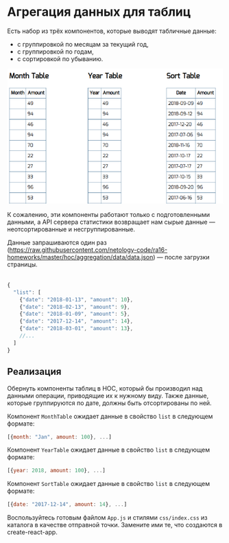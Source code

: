 # Агрегация данных для таблиц

Есть набор из трёх компонентов, которые выводят табличные данные:

- с группировкой по месяцам за текущий год,
- с группировкой по годам,
- с сортировкой по убыванию.

![Aggregation](./src/assets/aggregation.png)

К сожалению, эти компоненты работают только с подготовленными данными, а API сервера статистики возвращает нам сырые данные — неотсортированные и несгруппированные.

Данные запрашиваются один раз (<https://raw.githubusercontent.com/netology-code/ra16-homeworks/master/hoc/aggregation/data/data.json>) — после загрузки страницы.

```js

{
  "list": [
    {"date": "2018-01-13", "amount": 10},
    {"date": "2018-02-13", "amount": 9},
    {"date": "2018-01-09", "amount": 5},
    {"date": "2017-12-14", "amount": 14},
    {"date": "2018-03-01", "amount": 13},
    //...
  ]
}
```

## Реализация

Обернуть компоненты таблиц в HOC, который бы производил над данными операции, приводящие их к нужному виду.
Также данные, которые группируются по дате, должны быть отсортированы по ней.

Компонент `MonthTable` ожидает данные в свойство `list` в следующем формате:

```js
[{month: "Jan", amount: 100}, ...]
```

Компонент `YearTable` ожидает данные в свойство `list` в следующем формате:

```js
[{year: 2018, amount: 100}, ...]
```

Компонент `SortTable` ожидает данные в свойство `list` в следующем формате:

```js
[{date: "2017-12-14", amount: 14}, ...]
```

Воспользуйтесь готовым файлом `App.js` и стилями `css/index.css` из каталога в качестве отправной точки. Замените ими те, что создаются в create-react-app.
